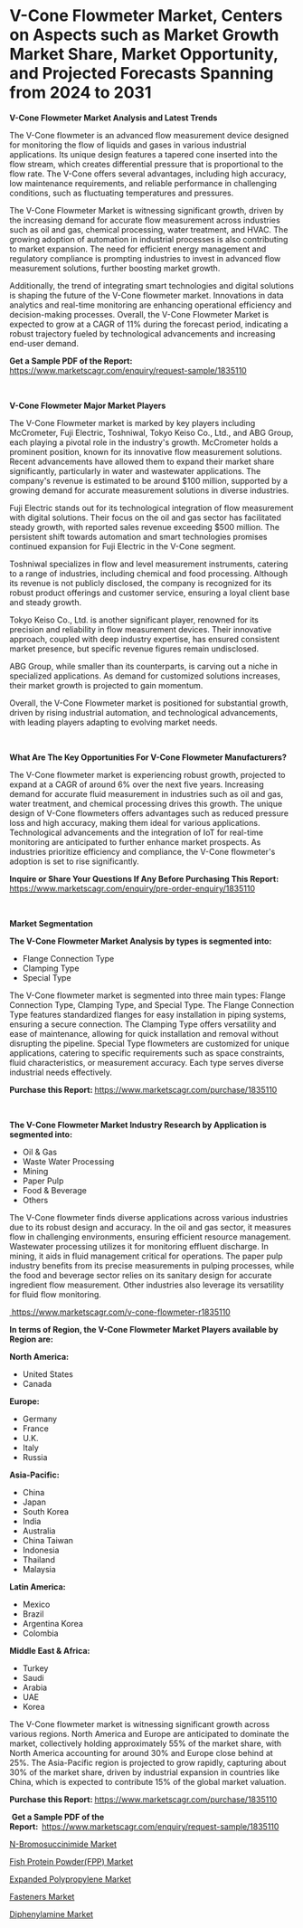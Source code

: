 <p><h1>V-Cone Flowmeter Market, Centers on Aspects such as Market Growth Market Share, Market Opportunity, and Projected Forecasts Spanning from 2024 to 2031</h1></p><p><strong>V-Cone Flowmeter Market Analysis and Latest Trends</strong></p>
<p><p>The V-Cone flowmeter is an advanced flow measurement device designed for monitoring the flow of liquids and gases in various industrial applications. Its unique design features a tapered cone inserted into the flow stream, which creates differential pressure that is proportional to the flow rate. The V-Cone offers several advantages, including high accuracy, low maintenance requirements, and reliable performance in challenging conditions, such as fluctuating temperatures and pressures.</p><p>The V-Cone Flowmeter Market is witnessing significant growth, driven by the increasing demand for accurate flow measurement across industries such as oil and gas, chemical processing, water treatment, and HVAC. The growing adoption of automation in industrial processes is also contributing to market expansion. The need for efficient energy management and regulatory compliance is prompting industries to invest in advanced flow measurement solutions, further boosting market growth.</p><p>Additionally, the trend of integrating smart technologies and digital solutions is shaping the future of the V-Cone flowmeter market. Innovations in data analytics and real-time monitoring are enhancing operational efficiency and decision-making processes. Overall, the V-Cone Flowmeter Market is expected to grow at a CAGR of 11% during the forecast period, indicating a robust trajectory fueled by technological advancements and increasing end-user demand.</p></p>
<p><strong>Get a Sample PDF of the Report:&nbsp;</strong> <a href="https://www.marketscagr.com/enquiry/request-sample/1835110?utm_campaign=1436&utm_medium=2&utm_source=Github&utm_content=ia&utm_term=16102024&utm_id=v-cone-flowmeter">https://www.marketscagr.com/enquiry/request-sample/1835110</a></p>
<p>&nbsp;</p>
<p><strong>V-Cone Flowmeter Major Market Players</strong></p>
<p><p>The V-Cone Flowmeter market is marked by key players including McCrometer, Fuji Electric, Toshniwal, Tokyo Keiso Co., Ltd., and ABG Group, each playing a pivotal role in the industry's growth. McCrometer holds a prominent position, known for its innovative flow measurement solutions. Recent advancements have allowed them to expand their market share significantly, particularly in water and wastewater applications. The company's revenue is estimated to be around $100 million, supported by a growing demand for accurate measurement solutions in diverse industries.</p><p>Fuji Electric stands out for its technological integration of flow measurement with digital solutions. Their focus on the oil and gas sector has facilitated steady growth, with reported sales revenue exceeding $500 million. The persistent shift towards automation and smart technologies promises continued expansion for Fuji Electric in the V-Cone segment.</p><p>Toshniwal specializes in flow and level measurement instruments, catering to a range of industries, including chemical and food processing. Although its revenue is not publicly disclosed, the company is recognized for its robust product offerings and customer service, ensuring a loyal client base and steady growth.</p><p>Tokyo Keiso Co., Ltd. is another significant player, renowned for its precision and reliability in flow measurement devices. Their innovative approach, coupled with deep industry expertise, has ensured consistent market presence, but specific revenue figures remain undisclosed.</p><p>ABG Group, while smaller than its counterparts, is carving out a niche in specialized applications. As demand for customized solutions increases, their market growth is projected to gain momentum.</p><p>Overall, the V-Cone Flowmeter market is positioned for substantial growth, driven by rising industrial automation, and technological advancements, with leading players adapting to evolving market needs.</p></p>
<p>&nbsp;</p>
<p><strong>What Are The Key Opportunities For V-Cone Flowmeter Manufacturers?</strong></p>
<p><p>The V-Cone flowmeter market is experiencing robust growth, projected to expand at a CAGR of around 6% over the next five years. Increasing demand for accurate fluid measurement in industries such as oil and gas, water treatment, and chemical processing drives this growth. The unique design of V-Cone flowmeters offers advantages such as reduced pressure loss and high accuracy, making them ideal for various applications. Technological advancements and the integration of IoT for real-time monitoring are anticipated to further enhance market prospects. As industries prioritize efficiency and compliance, the V-Cone flowmeter's adoption is set to rise significantly.</p></p>
<p><strong>Inquire or Share Your Questions If Any Before Purchasing This Report:</strong> <a href="https://www.marketscagr.com/enquiry/pre-order-enquiry/1835110?utm_campaign=1436&utm_medium=2&utm_source=Github&utm_content=ia&utm_term=16102024&utm_id=v-cone-flowmeter">https://www.marketscagr.com/enquiry/pre-order-enquiry/1835110</a></p>
<p>&nbsp;</p>
<p><strong>Market Segmentation</strong></p>
<p><strong>The V-Cone Flowmeter Market Analysis by types is segmented into:</strong></p>
<p><ul><li>Flange Connection Type</li><li>Clamping Type</li><li>Special Type</li></ul></p>
<p><p>The V-Cone flowmeter market is segmented into three main types: Flange Connection Type, Clamping Type, and Special Type. The Flange Connection Type features standardized flanges for easy installation in piping systems, ensuring a secure connection. The Clamping Type offers versatility and ease of maintenance, allowing for quick installation and removal without disrupting the pipeline. Special Type flowmeters are customized for unique applications, catering to specific requirements such as space constraints, fluid characteristics, or measurement accuracy. Each type serves diverse industrial needs effectively.</p></p>
<p><strong>Purchase this Report:&nbsp;</strong><a href="https://www.marketscagr.com/purchase/1835110?utm_campaign=1436&utm_medium=2&utm_source=Github&utm_content=ia&utm_term=16102024&utm_id=v-cone-flowmeter">https://www.marketscagr.com/purchase/1835110</a></p>
<p>&nbsp;</p>
<p><strong>The V-Cone Flowmeter Market Industry Research by Application is segmented into:</strong></p>
<p><ul><li>Oil & Gas</li><li>Waste Water Processing</li><li>Mining</li><li>Paper Pulp</li><li>Food & Beverage</li><li>Others</li></ul></p>
<p><p>The V-Cone flowmeter finds diverse applications across various industries due to its robust design and accuracy. In the oil and gas sector, it measures flow in challenging environments, ensuring efficient resource management. Wastewater processing utilizes it for monitoring effluent discharge. In mining, it aids in fluid management critical for operations. The paper pulp industry benefits from its precise measurements in pulping processes, while the food and beverage sector relies on its sanitary design for accurate ingredient flow measurement. Other industries also leverage its versatility for fluid flow monitoring.</p></p>
<p><a href="https://www.marketscagr.com/v-cone-flowmeter-r1835110?utm_campaign=1436&utm_medium=2&utm_source=Github&utm_content=ia&utm_term=16102024&utm_id=v-cone-flowmeter">&nbsp;https://www.marketscagr.com/v-cone-flowmeter-r1835110</a></p>
<p><strong>In terms of Region, the V-Cone Flowmeter Market Players available by Region are:</strong></p>
<p>
    <p> <strong> North America: </strong>
        <ul>
            <li>United States</li>
            <li>Canada</li>
        </ul>
        </p> 
    <p> <strong> Europe: </strong>
        <ul>
            <li>Germany</li>
            <li>France</li>
            <li>U.K.</li>
            <li>Italy</li>
            <li>Russia</li>
        </ul>
        </p> 
    <p> <strong> Asia-Pacific: </strong>
        <ul>
            <li>China</li>
            <li>Japan</li>
            <li>South Korea</li>
            <li>India</li>
            <li>Australia</li>
            <li>China Taiwan</li>
            <li>Indonesia</li>
            <li>Thailand</li>
            <li>Malaysia</li>
        </ul>
        </p> 
    <p> <strong> Latin America: </strong>
        <ul>
            <li>Mexico</li>
            <li>Brazil</li>
            <li>Argentina Korea</li>
            <li>Colombia</li>
        </ul>
        </p> 
    <p> <strong> Middle East & Africa: </strong>
        <ul>
            <li>Turkey</li>
            <li>Saudi</li>
            <li>Arabia</li>
            <li>UAE</li>
            <li>Korea</li>
        </ul>
    </p>
    </p>
<p><p>The V-Cone flowmeter market is witnessing significant growth across various regions. North America and Europe are anticipated to dominate the market, collectively holding approximately 55% of the market share, with North America accounting for around 30% and Europe close behind at 25%. The Asia-Pacific region is projected to grow rapidly, capturing about 30% of the market share, driven by industrial expansion in countries like China, which is expected to contribute 15% of the global market valuation.</p></p>
<p><strong>Purchase this Report: </strong><a href="https://www.marketscagr.com/purchase/1835110?utm_campaign=1436&utm_medium=2&utm_source=Github&utm_content=ia&utm_term=16102024&utm_id=v-cone-flowmeter">https://www.marketscagr.com/purchase/1835110</a></p>
<p>&nbsp;<strong>Get a Sample PDF of the Report:&nbsp;&nbsp;</strong><a href="https://www.marketscagr.com/enquiry/request-sample/1835110?utm_campaign=1436&utm_medium=2&utm_source=Github&utm_content=ia&utm_term=16102024&utm_id=v-cone-flowmeter">https://www.marketscagr.com/enquiry/request-sample/1835110</a></p>
<p><strong></strong></p>
<p><p><a href="https://www.linkedin.com/pulse/n-bromosuccinimide-market-report-product-type-end-use-application-vefte?utm_campaign=1436&utm_medium=2&utm_source=Github&utm_content=ia&utm_term=16102024&utm_id=v-cone-flowmeter">N-Bromosuccinimide Market</a></p><p><a href="https://github.com/ChiragRP21/Market-Research-Report-List-6/blob/main/fish-protein-powderfpp-market.md?utm_campaign=1436&utm_medium=2&utm_source=Github&utm_content=ia&utm_term=16102024&utm_id=v-cone-flowmeter">Fish Protein Powder(FPP) Market</a></p><p><a href="https://www.linkedin.com/pulse/evaluating-global-expanded-polypropylene-market-trends-growth-xxpee?utm_campaign=1436&utm_medium=2&utm_source=Github&utm_content=ia&utm_term=16102024&utm_id=v-cone-flowmeter">Expanded Polypropylene Market</a></p><p><a href="https://www.linkedin.com/pulse/fasteners-market-global-insights-sales-trends-2024-2031-tw6xe?utm_campaign=1436&utm_medium=2&utm_source=Github&utm_content=ia&utm_term=16102024&utm_id=v-cone-flowmeter">Fasteners Market</a></p><p><a href="https://www.linkedin.com/pulse/future-innovation-global-diphenylamine-market-growth-opportunities-98coe?utm_campaign=1436&utm_medium=2&utm_source=Github&utm_content=ia&utm_term=16102024&utm_id=v-cone-flowmeter">Diphenylamine Market</a></p></p>
